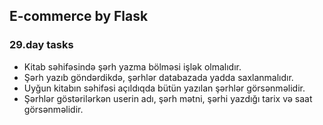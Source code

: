 ## E-commerce by Flask

### 29.day tasks

* Kitab səhifəsində şərh yazma bölməsi işlək olmalıdır.
* Şərh yazıb göndərdikdə, şərhlər databazada yadda saxlanmalıdır.
* Uyğun kitabın səhifəsi açıldıqda bütün yazılan şərhlər görsənməlidir.
* Şərhlər göstərilərkən userin adı, şərh mətni, şərhi yazdığı tarix və saat görsənməlidir.